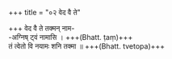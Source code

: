 +++
title = "०२ वेद वै ते"

+++
वेद वै ते तक्मन् नाम-  
-अग्निष् ट्वं नामासि । +++(Bhatt. ṭaṃ)+++  
तं त्वेतो वि नयामः शनि तक्मा ॥ +++(Bhatt. tvetopa)+++